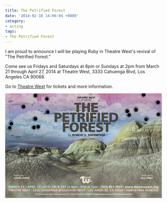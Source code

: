 ```yaml
---
title: The Petrified Forest
date: '2014-02-16 14:06:04 +0000'
category:
- acting
tags:
- The Petrified Forest
---
```

I am proud to announce I will be playing Ruby in Theatre West's revival of "The
Petrified Forest."

Come see us Fridays and Saturdays at 8pm or Sundays at 2pm from March 21 through
April 27, 2014 at Theatre West, 3333 Cahuenga Blvd, Los Angeles CA 90068.

Go to [Theatre West](http://theatrewest.org/onstage/petrifiedforest/) for
tickets and more information.

![The Petrified Forest](/images/petrified-forest-postcard-front.jpg)
